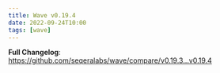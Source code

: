 ```yaml
---
title: Wave v0.19.4
date: 2022-09-24T10:00
tags: [wave]
---
```


**Full Changelog**: https://github.com/seqeralabs/wave/compare/v0.19.3...v0.19.4
